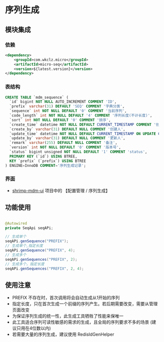 # 序列生成

## 模块集成

### 依赖
```xml
<dependency>
    <groupId>com.wkclz.micro</groupId>
    <artifactId>micro-seq</artifactId>
    <version>${latest.version}</version>
</dependency>
```

### 表结构

```sql
CREATE TABLE `mdm_sequence` (
  `id` bigint NOT NULL AUTO_INCREMENT COMMENT 'ID',
  `prefix` varchar(31) DEFAULT 'SEQ' COMMENT '字典分类',
  `sequence` int NOT NULL DEFAULT '0' COMMENT '当前序列',
  `code_length` int NOT NULL DEFAULT '4' COMMENT '序列长度(不计长度)',
  `sort` int NOT NULL DEFAULT '0' COMMENT '排序',
  `create_time` datetime NOT NULL DEFAULT CURRENT_TIMESTAMP COMMENT '创建时间',
  `create_by` varchar(31) DEFAULT NULL COMMENT '创建人',
  `update_time` datetime NOT NULL DEFAULT CURRENT_TIMESTAMP ON UPDATE CURRENT_TIMESTAMP COMMENT '更新时间',
  `update_by` varchar(31) DEFAULT NULL COMMENT '更新人',
  `remark` varchar(255) DEFAULT NULL COMMENT '备注',
  `version` int NOT NULL DEFAULT '0' COMMENT '版本号',
  `status` bigint unsigned NOT NULL DEFAULT '1' COMMENT 'status',
  PRIMARY KEY (`id`) USING BTREE,
  KEY `prefix` (`prefix`) USING BTREE
) ENGINE=InnoDB COMMENT='序列生成记录';
```

### 界面

- [shrimp-mdm-ui](https://github.com/shrimp-cloud/shrimp-mdm-ui) 项目中的 【配置管理 / 序列生成】



## 功能使用


```java

@Autowired
private SeqApi seqAPi;

// 生成单个
seqAPi.genSequence("PREFIX");
// 生成单个,指定长度
seqAPi.genSequence("PREFIX", 4);
// 生成多个
seqAPi.genSequences("PREFIX", 2);
// 生成多个，指定长度
seqAPi.genSequences("PREFIX", 2, 4);
```

## 使用注意

- PREFIX 不存在时，首次调用将会自动生成从1开始的序列
- 指定长度，只在首次生成一个前缀的序列产生。若后期需要改变，需要从管理页面改变
- 为保证序列生成的统一性，此生成工具牺牲了性能来保唯一
- 此工具适合序列可读性敏感的需求的生成，且全局的序列要求不多的场景 (建议只用在4位数以内)
- 若需要大量的序列生成，建议使用 RedisIdGenHelper
